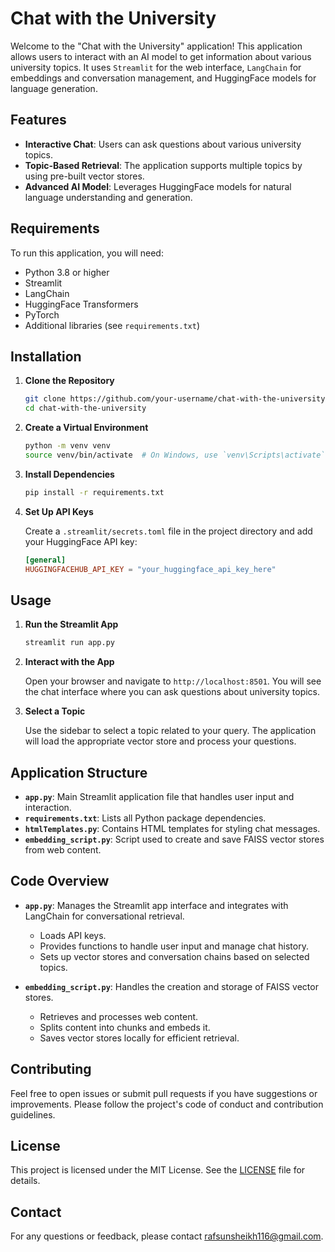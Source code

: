 # Chat with the University

Welcome to the "Chat with the University" application! This application allows users to interact with an AI model to get information about various university topics. It uses `Streamlit` for the web interface, `LangChain` for embeddings and conversation management, and HuggingFace models for language generation.

## Features

- **Interactive Chat**: Users can ask questions about various university topics.
- **Topic-Based Retrieval**: The application supports multiple topics by using pre-built vector stores.
- **Advanced AI Model**: Leverages HuggingFace models for natural language understanding and generation.

## Requirements

To run this application, you will need:

- Python 3.8 or higher
- Streamlit
- LangChain
- HuggingFace Transformers
- PyTorch
- Additional libraries (see `requirements.txt`)

## Installation

1. **Clone the Repository**

   ```bash
   git clone https://github.com/your-username/chat-with-the-university.git
   cd chat-with-the-university
   ```

2. **Create a Virtual Environment**

   ```bash
   python -m venv venv
   source venv/bin/activate  # On Windows, use `venv\Scripts\activate`
   ```

3. **Install Dependencies**

   ```bash
   pip install -r requirements.txt
   ```

4. **Set Up API Keys**

   Create a `.streamlit/secrets.toml` file in the project directory and add your HuggingFace API key:

   ```toml
   [general]
   HUGGINGFACEHUB_API_KEY = "your_huggingface_api_key_here"
   ```

## Usage

1. **Run the Streamlit App**

   ```bash
   streamlit run app.py
   ```

2. **Interact with the App**

   Open your browser and navigate to `http://localhost:8501`. You will see the chat interface where you can ask questions about university topics.

3. **Select a Topic**

   Use the sidebar to select a topic related to your query. The application will load the appropriate vector store and process your questions.

## Application Structure

- **`app.py`**: Main Streamlit application file that handles user input and interaction.
- **`requirements.txt`**: Lists all Python package dependencies.
- **`htmlTemplates.py`**: Contains HTML templates for styling chat messages.
- **`embedding_script.py`**: Script used to create and save FAISS vector stores from web content.

## Code Overview

- **`app.py`**: Manages the Streamlit app interface and integrates with LangChain for conversational retrieval.
  - Loads API keys.
  - Provides functions to handle user input and manage chat history.
  - Sets up vector stores and conversation chains based on selected topics.

- **`embedding_script.py`**: Handles the creation and storage of FAISS vector stores.
  - Retrieves and processes web content.
  - Splits content into chunks and embeds it.
  - Saves vector stores locally for efficient retrieval.

## Contributing

Feel free to open issues or submit pull requests if you have suggestions or improvements. Please follow the project's code of conduct and contribution guidelines.

## License

This project is licensed under the MIT License. See the [LICENSE](LICENSE) file for details.

## Contact

For any questions or feedback, please contact [rafsunsheikh116@gmail.com](mailto:rafsunsheikh116@gmail.com).
